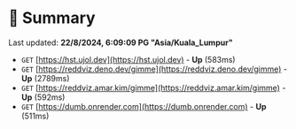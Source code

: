 # 📖 Summary
Last updated: **22/8/2024, 6:09:09 PG "Asia/Kuala_Lumpur"**

- `GET` [https://hst.ujol.dev](https://hst.ujol.dev) - **Up** (583ms)
- `GET` [https://reddviz.deno.dev/gimme](https://reddviz.deno.dev/gimme) - **Up** (2789ms)
- `GET` [https://reddviz.amar.kim/gimme](https://reddviz.amar.kim/gimme) - **Up** (592ms)
- `GET` [https://dumb.onrender.com](https://dumb.onrender.com) - **Up** (511ms)

